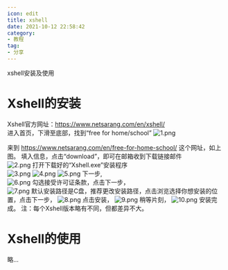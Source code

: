 ```yaml
---
icon: edit
title: xshell
date: 2021-10-12 22:58:42
category:
- 教程
tag:
- 分享
---
```

xshell安装及使用
<!-- more -->
# Xshell的安装
Xshell官方网址：https://www.netsarang.com/en/xshell/  
进入首页，下滑至底部，找到“free for home/school”
![1.png](https://img14.360buyimg.com/ddimg/jfs/t1/137694/6/27706/109536/6165a399E93701ac9/9ffa4a0b3ddfc13f.png)  

来到
https://www.netsarang.com/en/free-for-home-school/ 这个网址，如上图。
填入信息，点击“download”，即可在邮箱收到下载链接邮件  
![2.png](https://img12.360buyimg.com/ddimg/jfs/t1/164621/25/22373/143197/6165a39aEbaa7a19a/666f4a18177774a6.png)
打开下载好的“Xshell.exe”安装程序  
![3.png](https://img11.360buyimg.com/ddimg/jfs/t1/160299/24/23537/3882/6165a399Eb4a8d24f/842ba527f0b0366d.png)
![4.png](https://img12.360buyimg.com/ddimg/jfs/t1/199964/40/12743/59075/6165a411E91a1cdd1/4386a1c422035cfe.png)
![5.png](https://img10.360buyimg.com/ddimg/jfs/t1/142704/32/25491/46587/6165a411E85ab6592/7eca043cb5d727b6.png)
下一步,  
![6.png](https://img11.360buyimg.com/ddimg/jfs/t1/171301/18/24347/89795/6165a401Ea9721f10/0f922ebbf58ccabc.png)
勾选接受许可证条款，点击下一步，  
![7.png](https://img10.360buyimg.com/ddimg/jfs/t1/206628/34/5040/45966/6165a4aaE3072ab64/50075838813ba8f3.png)
默认安装路径是C盘，推荐更改安装路径，点击浏览选择你想安装的位置，点击下一步，
![8.png](https://img10.360buyimg.com/ddimg/jfs/t1/211419/13/4941/54227/6165a4aaE2e02f95c/edb27a3253711c7f.png)
点击安装，
![9.png](https://img10.360buyimg.com/ddimg/jfs/t1/214234/18/88/22176/6165a4aaEb4184094/2edba6018ce53935.png)
稍等片刻，
![10.png](https://img11.360buyimg.com/ddimg/jfs/t1/200009/14/12690/44167/6165a4aaEf0ef6c8b/e644bf37fd168b60.png)
安装完成。
注：每个Xshell版本略有不同，但都差异不大。

# Xshell的使用
略...